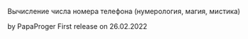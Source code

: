 Вычисление числа номера телефона (нумерология, магия, мистика)

by PapaProger
First release on 26.02.2022